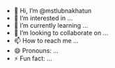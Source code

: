 - 👋 Hi, I’m @mstlubnakhatun
- 👀 I’m interested in ...
- 🌱 I’m currently learning ...
- 💞️ I’m looking to collaborate on ...
- 📫 How to reach me ...
- 😄 Pronouns: ...
- ⚡ Fun fact: ...

<!---
mstlubnakhatun/mstlubnakhatun is a ✨ special ✨ repository because its `README.md` (this file) appears on your GitHub profile.
You can click the Preview link to take a look at your changes.
--->
